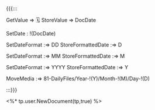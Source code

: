 
{{{:::

GetValue => 🗓️
StoreValue => DocDate

SetDate : !(DocDate)

SetDateFormat :=> DD
StoreFormattedDate :=> D

SetDateFormat :=> MM
StoreFormattedDate :=> M

SetDateFormat :=> YYYY
StoreFormattedDate :=> Y

MoveMedia :=> 81-DailyFiles/Year-!(Y)/Month-!(M)/Day-!(D)

:::}}}

<%* tp.user.NewDocument(tp,true) %>
